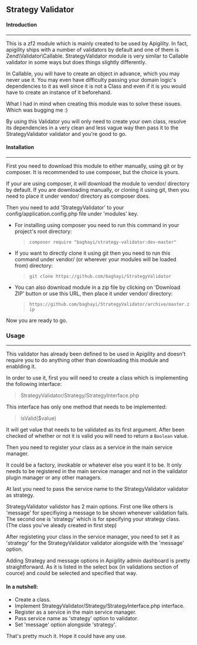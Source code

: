 ## Strategy Validator


#### Introduction
---
This is a zf2 module which is mainly created to be used by Apigility. 
In fact, apigility ships with a number of validators by default and one of them is Zend\Validator\Callable.
StrategyValidator module is very similar to Callable validator in some ways but  does things slightly differently.

In Callable, you will have to create an object in advance, which you may never use it. You may even have difficulty passing your domain logic's dependencies to it as well since it is not a Class and even if it is you would have to create an instance of it beforehand.

What I had in mind when creating this module was to solve these issues. Which was bugging me :)

By using this Validator you will only need to create your own class, resolve its dependencies in a very clean and less vague way then pass it to the StrategyValidator validator and you're good to go.



#### Installation
---
First you need to download this module to either manually, using git or by composer.
It is recommended to use composer, but the choice is yours.

If your are using composer, it will download the module to vendor/ directory by default.
If you are downloading manually, or cloning it using git, then you need to place it under vendor/ directory as composer does.

Then you need to add 'StrategyValidator' to your config/application.config.php file under 'modules' key.

+ For installing using composer you need to run this command in your project's root directory: 
    > `composer require "baghayi/strategy-validator:dev-master"`

+ If you want to directly clone it using git then you need to run this command under vendor/ (or wherever your modules will be loaded from) directory:
    > `git clone https://github.com/baghayi/StrategyValidator`

+ You can also download module in a zip file by clicking on 'Download ZIP' button or use this URL, then place it under vendor/ directory:
    > `https://github.com/baghayi/StrategyValidator/archive/master.zip`

Now you are ready to go.

### Usage
---

This validator has already been defined to be used in Apigility and doesn't require you to do anything other than downloading this module and enablding it.

In order to use it, first you will need to create a class which is implementing  the following interface:
> StrategyValidator/Strategy/StrategyInterface.php

This interface has only one method that needs to be implemented:
> isValid($value)

It will get value that needs to be validated as its first argument. After been checked of whether or not it is valid you will need to return a `Boolean` value.

Then you need to register your class as a service in the main service manager.

It could be a factory, invokable or whatever else you want it to be. It only needs to be registered in the main service manager and not in the validator plugin manager or any other managers.


At last you need to pass the service name to the StrategyValidator validator as strategy.

StrategyValidator validstor has 2 main options.
First one like others is 'message' for specifiying a message to be shown whenever validation fails.
The second one is 'strategy' which is for specifying your strategy class. (The class you've aleady created in first step)

After registeting your class in the service manager, you need to set it as 'strategy' for the StrategyValidator validator alongside with the 'message' option.

Adding Strategy and message options in Apigility admin dashboard is pretty straightforward. As it is listed in the select box (in validations section of cource) and could be selected and specified that way.

#### In a nutshell:

+ Create a class.
+ Implement StrategyValidator/Strategy/StrategyInterface.php interface.
+ Register as a service in the main service manager.
+ Pass service name as 'strategy' option to validator.
+ Set 'message' option alongside 'strategy'.

That's pretty much it.
Hope it could have any use.
